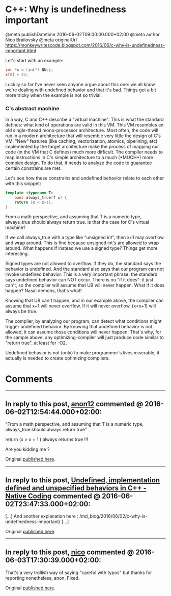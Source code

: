 # C++: Why is undefinedness important

@meta publishDatetime 2016-06-02T09:00:00.000+02:00
@meta author Nico Brailovsky
@meta originalUrl https://monkeywritescode.blogspot.com/2016/06/c-why-is-undefinedness-important.html

Let's start with an example:

```c++
int *x = (int*) NULL;
x[0] = 42;
```

Luckily so far I've never seen anyone argue about this one: we all know we're dealing with undefined behavior and that it's bad. Things get a bit more tricky when the example is not so trivial.

### C's abstract machine

In a way, C and C++ describe a "virtual machine". This is what the standard defines: what kind of operations are valid in this VM. This VM resembles an old single-thread mono-processor architecture. Most often, the code will run in a modern architecture that will resemble very little the design of C's VM. "New" features (like caching, vectorization, atomics, pipelining, etc) implemented by the target architecture make the process of mapping our code (in the VM that C defines) much more difficult. The compiler needs to map instructions in C's simple architecture to a much (\*MUCH\*) more complex design. To do that, it needs to analyze the code to guarantee certain constrains are met.

Let's see how these constrains and undefined behavior relate to each other with this snippet:

```c++
template <typename T>
    bool always_true(T x) {
    return (x < x+1);
}
```

From a math perspective, and assuming that T is a numeric type, always\_true should always return true. Is that the case for C's virtual machine?

If we call always\_true with a type like "unsigned int", then x+1 may overflow and wrap around. This is fine because unsigned int's are allowed to wrap around. What happens if instead we use a signed type? Things get more interesting.

Signed types are not allowed to overflow. If they do, the standard says the behavior is undefined. And the standard also says that our program can not invoke undefined behavior. This is a very important phrase: the standard says undefined behavior can NOT occur. There is no "if it does": it just can't, so the compiler will assume that UB will never happen. What if it does happen? Nasal demons, that's what!

Knowing that UB can't happen, and in our example above, the compiler can assume that x+1 will never overflow. If it will never overflow, (x<x+1) will always be true.

The compiler, by analyzing our program, can detect what conditions might trigger undefined behavior. By knowing that undefined behavior is not allowed, it can assume those conditions will never happen. That's why, for the sample above, any optimizing-compiler will just produce code similar to "return true", at least for -O2.

Undefined behavior is not (only) to make programmer's lives miserable, it actually is needed to create optimizing compilers.


# Comments

---
## In reply to this post, [anon12]() commented @ 2016-06-02T12:54:44.000+02:00:

"From a math perspective, and assuming that T is a numeric type, always\_true should always return true"

return (x > x + 1 ) always returns true !!!

Are you kidding me ?

Original [published here](md_blog/2016/0602_CWhyisundefinednessimportant.md).

---
## In reply to this post, [Undefined, implementation defined and unspecified behaviors in C++ - Native Coding](md_blog/youfoundadeadlink.md) commented @ 2016-06-02T23:47:33.000+02:00:

[…] And another explanation here : /md_blog/2016/06/02/c-why-is-undefinedness-important/ […]

Original [published here](md_blog/2016/0602_CWhyisundefinednessimportant.md).

---
## In reply to this post, [nico](md_blog/aboutme.md) commented @ 2016-06-03T17:30:39.000+02:00:

That's a very trollish way of saying "careful with typos" but thanks for reporting nonetheless, anon. Fixed.

Original [published here](md_blog/2016/0602_CWhyisundefinednessimportant.md).
